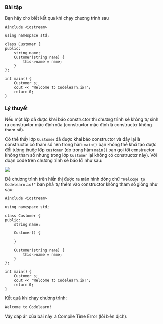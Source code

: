 ### Bài tập

Bạn hãy cho biết kết quả khi chạy chương trình sau:

```
#include <iostream>

using namespace std;

class Customer {
public:
    string name;
    Customer(string name) {
        this->name = name;
    }
};

int main() {
    Customer s;
    cout << "Welcome to Codelearn.io!";
    return 0;
}
```

### Lý thuyết

Nếu một lớp đã được khai báo constructor thì chương trình sẽ không tự sinh ra constructor mặc định nữa (constructor mặc định là constructor không tham số).

Có thể thấy lớp `Customer` đã được khai báo constructor và đây lại là constructor có tham số nên trong hàm `main()` bạn không thể khởi tạo được đối tượng thuộc lớp `customer` (do trong hàm `main()` bạn gọi tới constructor không tham số nhưng trong lớp `Customer` lại không có constructor này). Với đoạn code trên chương trình sẽ báo lỗi như sau:

![](https://codelearn.io/Media/Default/Users/TuanLQ7/Cpp_OOP/Cpp_OOP_Class7.png)

Để chương trình trên hiển thị được ra màn hình dòng chữ `"Welcome to Codelearn.io!"` bạn phải tự thêm vào constructor không tham số giống như sau:

```
#include <iostream>

using namespace std;

class Customer {
public:
    string name;

    Customer() {

    }

    Customer(string name) {
        this->name = name;
    }
};

int main() {
    Customer s;
    cout << "Welcome to Codelearn.io!";
    return 0;
}
```

Kết quả khi chạy chương trình:

```
Welcome to Codelearn!

```

Vậy đáp án của bài này là Compile Time Error (lỗi biên dịch).